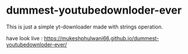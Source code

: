 # dummest-youtubedownloder-ever
This is just a simple yt-downloader made with strings operation.

have look live :  https://mukeshphulwani66.github.io/dummest-youtubedownloder-ever/

